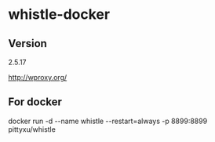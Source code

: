 # whistle-docker

## Version
2.5.17

http://wproxy.org/


## For docker
docker run -d --name whistle --restart=always -p 8899:8899 pittyxu/whistle


